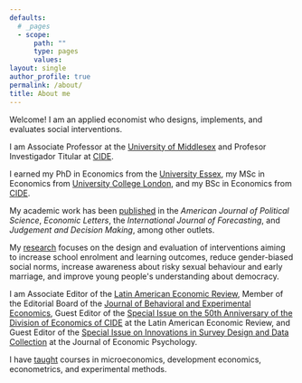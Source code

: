 ```yaml
---
defaults:
  # _pages
  - scope:
      path: ""
      type: pages
      values:
layout: single
author_profile: true
permalink: /about/
title: About me
---
```


Welcome! I am an applied economist who designs, implements, and evaluates social interventions.

I am Associate Professor at the [University of Middlesex](https://www.mdx.ac.uk/) and Profesor Investigador Titular at [CIDE](https://www.cide.edu/).

I earned my PhD in Economics from the [University Essex](https://www.essex.ac.uk/), my MSc in Economics from [University College London](https://www.ucl.ac.uk/), and my BSc in Economics from [CIDE](https://www.cide.edu/).

My academic work has been [published](/publications/) in the *American Journal of Political Science*, *Economic Letters*, the *International Journal of Forecasting*, and *Judgement and Decision Making*, among other outlets.

My [research](/research/) focuses on the design and evaluation of interventions aiming to increase school enrolment and learning outcomes, reduce gender-biased social norms, increase awareness about risky sexual behaviour and early marriage, and improve young people's understanding about democracy.

I am Associate Editor of the [Latin American Economic Review](https://www.latinaer.org/index.php/laer), Member of the Editorial Board of the [Journal of Behavioral and Experimental Economics](https://www.sciencedirect.com/journal/journal-of-behavioral-and-experimental-economics), Guest Editor of the [Special Issue on the 50th Anniversary of the Division of Economics of CIDE](https://www.latinaer.org/index.php/laer/announcement/view/3) at the Latin American Economic Review, and Guest Editor of the [Special Issue on Innovations in Survey Design and Data Collection](https://www.sciencedirect.com/special-issue/319331/innovations-in-survey-design-and-data-collection) at the Journal of Economic Psychology.

I have [taught](/teaching/) courses in microeconomics, development economics, econometrics, and experimental methods.